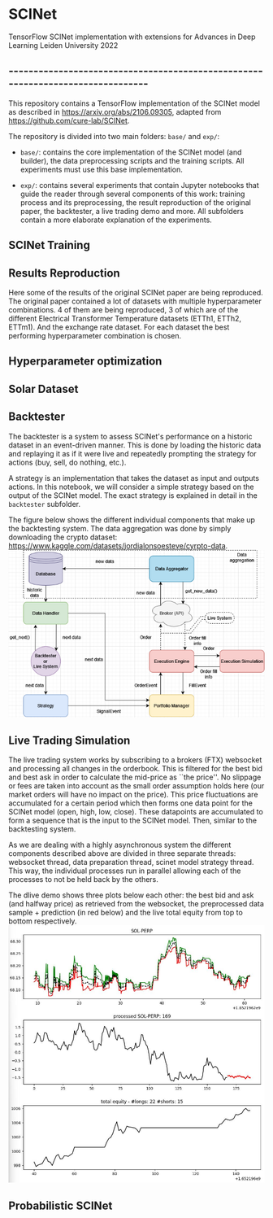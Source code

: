 # SCINet
TensorFlow SCINet implementation with extensions for Advances in Deep Learning Leiden University 2022

## -------------------------------------------------------------------------------

This repository contains a TensorFlow implementation of the SCINet model as described in https://arxiv.org/abs/2106.09305, adapted from https://github.com/cure-lab/SCINet. 

The repository is divided into two main folders: `base/` and `exp/`:
- `base/`: contains the core implementation of the SCINet model (and builder), the data preprocessing scripts and the training scripts. All experiments must use this base implementation.

- `exp/`: contains several experiments that contain Jupyter notebooks that guide the reader through several components of this work: training process and its preprocessing, the result reproduction of the original paper, the backtester, a live trading demo and more. All subfolders contain a more elaborate explanation of the experiments.

## SCINet Training


## Results Reproduction
Here some of the results of the original SCINet paper are being reproduced. The original paper contained a lot of datasets with multiple hyperparameter combinations. 4 of them are being reproduced, 3 of which are of the different Electrical Transformer Temperature datasets (ETTh1, ETTh2, ETTm1). And the exchange rate dataset. For each dataset the best performing hyperparameter combination is chosen.

## Hyperparameter optimization


## Solar Dataset 


## Backtester
The backtester is a system to assess SCINet's performance on a historic dataset in an event-driven manner. This is done by loading the historic data and replaying it as if it were live and repeatedly prompting the strategy for actions (buy, sell, do nothing, etc.).

A strategy is an implementation that takes the dataset as input and outputs actions. In this notebook, we will consider a simple strategy based on the output of the SCINet model. The exact strategy is explained in detail in the `backtester` subfolder.

The figure below shows the different individual components that make up the backtesting system. The data aggregation was done by simply downloading the crypto dataset: https://www.kaggle.com/datasets/jordialonsoesteve/cyrpto-data.
![backtester](exp/backtester/Backtester.png "Backtester system architecture")

## Live Trading Simulation
The live trading system works by subscribing to a brokers (FTX) websocket and processing all changes in the orderbook. This is filtered for the best bid and best ask in order to calculate the mid-price as ``the price''. No slippage or fees are taken into account as the small order assumption holds here (our market orders will have no impact on the price). This price fluctuations are accumulated for a certain period which then forms one data point for the SCINet model (open, high, low, close). These datapoints are accumulated to form a sequence that is the input to the SCINet model. Then, similar to the backtesting system. 

As we are dealing with a highly asynchronous system the different components described above are divided in three separate threads: websocket thread, data preparation thread, scinet model strategy thread. This way, the individual processes run in parallel allowing each of the processes to not be held back by the others.

The dlive demo shows three plots below each other: the best bid and ask (and halfway price) as retrieved from the websocket, the preprocessed data sample + prediction (in red below) and the live total equity from top to bottom respectively. 
![live_trading](exp/live_trading/dashboard.jpg "Live Trading System")



## Probabilistic SCINet
